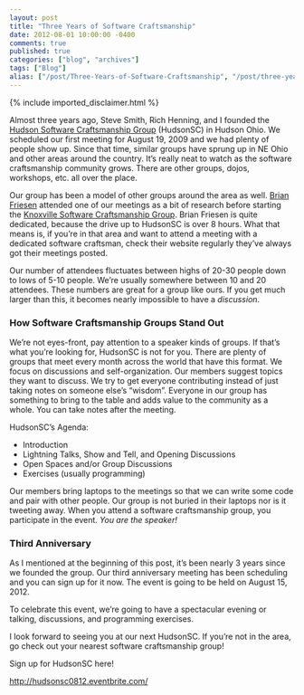 ```yaml
---
layout: post
title: "Three Years of Software Craftsmanship"
date: 2012-08-01 10:00:00 -0400
comments: true
published: true
categories: ["blog", "archives"]
tags: ["Blog"]
alias: ["/post/Three-Years-of-Software-Craftsmanship", "/post/three-years-of-software-craftsmanship"]
---
```

<!-- more -->
{% include imported_disclaimer.html %}
<p>Almost three years ago, Steve Smith, Rich Henning, and I founded the <a href="http://hudsonsc.com/">Hudson Software Craftsmanship Group</a> (HudsonSC) in Hudson Ohio. We scheduled our first meeting for August 19, 2009 and we had plenty of people show up. Since that time, similar groups have sprung up in NE Ohio and other areas around the country. It&rsquo;s really neat to watch as the software craftsmanship community grows. There are other groups, dojos, workshops, etc. all over the place.</p>
<p>Our group has been a model of other groups around the area as well. <a href="http://twitter.com/brianfriesen">Brian Friesen</a> attended one of our meetings as a bit of research before starting the <a href="http://knoxvillesc.org/">Knoxville Software Craftsmanship Group</a>. Brian Friesen is quite dedicated, because the drive up to HudsonSC is over 8 hours. What that means is, if you&rsquo;re in that area and want to attend a meeting with a dedicated software craftsman, check their website regularly they&rsquo;ve always got their meetings posted.</p>
<p>Our number of attendees fluctuates between highs of 20-30 people down to lows of 5-10 people. We&rsquo;re usually somewhere between 10 and 20 attendees. These numbers are great for a group like ours. If you get much larger than this, it becomes nearly impossible to have a <em>discussion</em>.</p>
<h3>How Software Craftsmanship Groups Stand Out</h3>
<p>We&rsquo;re not eyes-front, pay attention to a speaker kinds of groups. If that&rsquo;s what you&rsquo;re looking for, HudsonSC is not for you. There are plenty of groups that meet every month across the world that have this format. We focus on discussions and self-organization. Our members suggest topics they want to discuss. We try to get everyone contributing instead of just taking notes on someone else&rsquo;s &ldquo;wisdom&rdquo;. Everyone in our group has something to bring to the table and adds value to the community as a whole. You can take notes after the meeting.</p>
<p>HudsonSC&rsquo;s Agenda:</p>
<ul>
<li>Introduction</li>
<li>Lightning Talks, Show and Tell, and Opening Discussions</li>
<li>Open Spaces and/or Group Discussions</li>
<li>Exercises (usually programming)</li>
</ul>
<p>Our members bring laptops to the meetings so that we can write some code and pair with other people. Our group is not buried in their laptops nor is it tweeting away. When you attend a software craftsmanship group, you participate in the event. <em>You are the speaker!</em></p>
<h3>Third Anniversary</h3>
<p>As I mentioned at the beginning of this post, it&rsquo;s been nearly 3 years since we founded the group. Our third anniversary meeting has been scheduling and you can sign up for it now. The event is going to be held on August 15, 2012.</p>
<p>To celebrate this event, we&rsquo;re going to have a spectacular evening or talking, discussions, and programming exercises.</p>
<p>I look forward to seeing you at our next HudsonSC. If you&rsquo;re not in the area, go check out your nearest software craftsmanship group!</p>
<p>Sign up for HudsonSC here!</p>
<p><a title="http://hudsonsc0812.eventbrite.com/" href="http://hudsonsc0812.eventbrite.com/">http://hudsonsc0812.eventbrite.com/</a></p>
